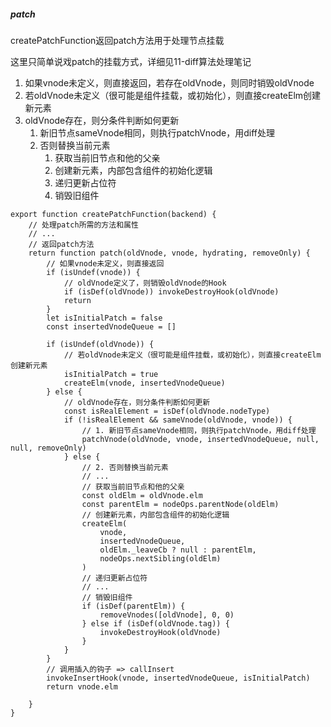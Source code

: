 ##### patch

createPatchFunction返回patch方法用于处理节点挂载

这里只简单说戏patch的挂载方式，详细见11-diff算法处理笔记

1. 如果vnode未定义，则直接返回，若存在oldVnode，则同时销毁oldVnode
2. 若oldVnode未定义（很可能是组件挂载，或初始化），则直接createElm创建新元素
3. oldVnode存在，则分条件判断如何更新
   1. 新旧节点sameVnode相同，则执行patchVnode，用diff处理
   2. 否则替换当前元素
      1. 获取当前旧节点和他的父亲
      2. 创建新元素，内部包含组件的初始化逻辑
      3. 递归更新占位符
      4. 销毁旧组件

```JS
export function createPatchFunction(backend) {
    // 处理patch所需的方法和属性
    // ...
    // 返回patch方法
    return function patch(oldVnode, vnode, hydrating, removeOnly) {
        // 如果vnode未定义，则直接返回
        if (isUndef(vnode)) {
            // oldVnode定义了，则销毁oldVnode的Hook
            if (isDef(oldVnode)) invokeDestroyHook(oldVnode)
            return
        }
        let isInitialPatch = false
        const insertedVnodeQueue = []

        if (isUndef(oldVnode)) {
            // 若oldVnode未定义（很可能是组件挂载，或初始化），则直接createElm创建新元素
            isInitialPatch = true
            createElm(vnode, insertedVnodeQueue)
        } else {
            // oldVnode存在，则分条件判断如何更新
            const isRealElement = isDef(oldVnode.nodeType)
            if (!isRealElement && sameVnode(oldVnode, vnode)) {
                // 1. 新旧节点sameVnode相同，则执行patchVnode，用diff处理
                patchVnode(oldVnode, vnode, insertedVnodeQueue, null, null, removeOnly)
            } else {
                // 2. 否则替换当前元素
                // ...
                // 获取当前旧节点和他的父亲
                const oldElm = oldVnode.elm
                const parentElm = nodeOps.parentNode(oldElm)
                // 创建新元素，内部包含组件的初始化逻辑
                createElm(
                    vnode,
                    insertedVnodeQueue,
                    oldElm._leaveCb ? null : parentElm,
                    nodeOps.nextSibling(oldElm)
                )
                // 递归更新占位符
                // ...
                // 销毁旧组件
                if (isDef(parentElm)) {
                    removeVnodes([oldVnode], 0, 0)
                } else if (isDef(oldVnode.tag)) {
                    invokeDestroyHook(oldVnode)
                }
            }
        }
        // 调用插入的钩子 => callInsert
        invokeInsertHook(vnode, insertedVnodeQueue, isInitialPatch)
        return vnode.elm

    }
}
```
